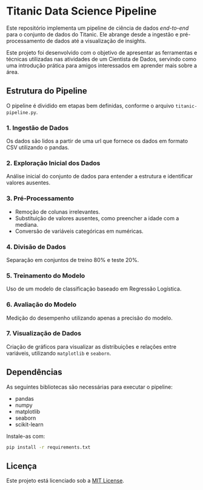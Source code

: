 # Titanic Data Science Pipeline  

Este repositório implementa um pipeline de ciência de dados *end-to-end* para o conjunto de dados do Titanic. Ele abrange desde a ingestão e pré-processamento de dados até a visualização de insights.

Este projeto foi desenvolvido com o objetivo de apresentar as ferramentas e técnicas utilizadas nas atividades de um Cientista de Dados, servindo como uma introdução prática para amigos interessados em aprender mais sobre a área.

## Estrutura do Pipeline  
O pipeline é dividido em etapas bem definidas, conforme o arquivo `titanic-pipeline.py`.  

### 1. **Ingestão de Dados**  
Os dados são lidos a partir de uma url que fornece os dados em formato CSV utilizando o pandas.

### 2. **Exploração Inicial dos Dados**  
Análise inicial do conjunto de dados para entender a estrutura e identificar valores ausentes.

### 3. **Pré-Processamento**  
- Remoção de colunas irrelevantes.  
- Substituição de valores ausentes, como preencher a idade com a mediana.  
- Conversão de variáveis categóricas em numéricas.  

### 4. **Divisão de Dados**  
Separação em conjuntos de treino 80% e teste 20%.

### 5. **Treinamento do Modelo**  
Uso de um modelo de classificação baseado em Regressão Logística.

### 6. **Avaliação do Modelo**  
Medição do desempenho utilizando apenas a precisão do modelo.

### 7. **Visualização de Dados**  
Criação de gráficos para visualizar as distribuições e relações entre variáveis, utilizando `matplotlib` e `seaborn`.  

## Dependências  
As seguintes bibliotecas são necessárias para executar o pipeline:  
- pandas  
- numpy  
- matplotlib  
- seaborn  
- scikit-learn  

Instale-as com:  
```bash
pip install -r requirements.txt
```  

## Licença  
Este projeto está licenciado sob a [MIT License](LICENSE).